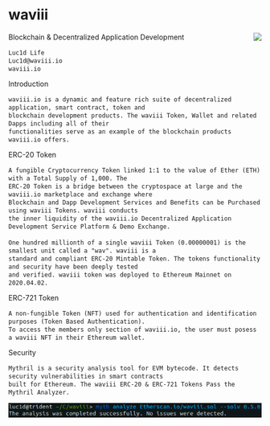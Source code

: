 # waviii

Blockchain & Decentralized Application Development <img align="right" src="https://img.shields.io/badge/ERC--20-Compliant-%232c91c8"></a>

    Luc1d Life
    Luc1d@waviii.io
    waviii.io


Introduction

    waviii.io is a dynamic and feature rich suite of decentralized application, smart contract, token and 
    blockchain development products. The waviii Token, Wallet and related Dapps including all of their 
    functionalities serve as an example of the blockchain products waviii.io offers. 

ERC-20 Token    

    A fungible Cryptocurrency Token linked 1:1 to the value of Ether (ETH) with a Total Supply of 1,000. The 
    ERC-20 Token is a bridge between the cryptospace at large and the waviii.io marketplace and exchange where 
    Blockchain and Dapp Development Services and Benefits can be Purchased using waviii Tokens. waviii conducts 
    the inner liquidity of the waviii.io Decentralized Application Development Service Platform & Demo Exchange. 

    One hundred millionth of a single waviii Token (0.00000001) is the smallest unit called a "wav". waviii is a 
    standard and compliant ERC-20 Mintable Token. The tokens functionality and security have been deeply tested 
    and verified. waviii token was deployed to Ethereum Mainnet on 2020.04.02. 

ERC-721 Token

    A non-fungible Token (NFT) used for authentication and identification purposes (Token Based Authentication). 
    To access the members only section of waviii.io, the user must posess a waviii NFT in their Ethereum wallet. 

Security

    Mythril is a security analysis tool for EVM bytecode. It detects security vulnerabilities in smart contracts 
    built for Ethereum. The waviii ERC-20 & ERC-721 Tokens Pass the Mythril Analyzer. 

<img align="right" src="Etherscan.io/MythPass.png">